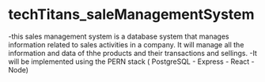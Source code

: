 # techTitans_saleManagementSystem

-this sales management system is a database system that manages information related to sales activities in a company. It will manage all the information and data of thhe products and their transactions and sellings.
-It will be implemented using the PERN stack ( PostgreSQL - Express - React - Node)

